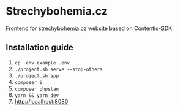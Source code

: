 # Strechybohemia.cz
Frontend for [strechybohemia.cz](https://www.strechybohemia.cz) website based on Contentio-SDK

## Installation guide
1. `cp .env.example .env`
2. `./project.sh serve --stop-others`
3. `./project.sh app`
5. `composer i`
6. `composer phpstan`
4. `yarn && yarn dev`
7. [http://localhost:8080](http://localhost:8080)
